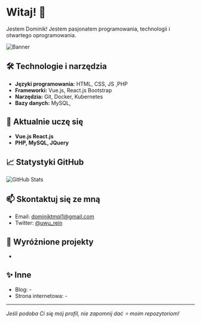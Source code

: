 # Witaj! 👋

Jestem Dominik! Jestem pasjonatem programowania, technologii i otwartego oprogramowania. 

![Banner](https://images.unsplash.com/photo-1557683316-973673baf926?crop=entropy&cs=tinysrgb&fit=max&fm=jpg&ixid=MnwzNjUyOXwwfDF8c2VhcmNofDEwfHxtb2Rlcm58ZW58MHx8fHwxNjEzNzI3ODAy&ixlib=rb-1.2.1&q=80&w=1080)

## 🛠 Technologie i narzędzia
- **Języki programowania:** HTML, CSS, JS ,PHP
- **Frameworki:** Vue.js, React.js Bootstrap
- **Narzędzia:** Git, Docker, Kubernetes
- **Bazy danych:** MySQL, 

## 🌱 Aktualnie uczę się
- **Vue.js React.js**
- **PHP, MySQL, JQuery**

## 📈 Statystyki GitHub
![GitHub Stats](https://github-readme-stats.vercel.app/api?username=reinosu4&show_icons=true&theme=radical)

## 📫 Skontaktuj się ze mną
- Email: dominiktmpl1@gmail.com
- Twitter: [@uwu_rein](https://x.com/uwu_rein)

## 🧩 Wyróżnione projekty
-

## ✨ Inne
- Blog: -
- Strona internetowa: -

---

*Jeśli podoba Ci się mój profil, nie zapomnij dać ⭐ moim repozytoriom!*



